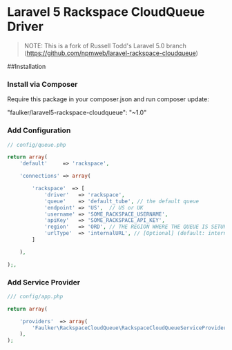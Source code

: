 # Laravel 5 Rackspace CloudQueue Driver

> NOTE: This is a fork of Russell Todd's Laravel 5.0 branch (https://github.com/npmweb/laravel-rackspace-cloudqueue)

##Installation

### Install via Composer
Require this package in your composer.json and run composer update:

"faulker/laravel5-rackspace-cloudqueue": "~1.0"

### Add Configuration

```PHP
// config/queue.php

return array(
    'default'     => 'rackspace',

    'connections' => array(

        'rackspace'  => [
            'driver'   => 'rackspace',
            'queue'    => 'default_tube', // the default queue
            'endpoint' => 'US',  // US or UK
            'username' => 'SOME_RACKSPACE_USERNAME',
            'apiKey'   => 'SOME_RACKSPACE_API_KEY',
            'region'   => 'ORD', // THE REGION WHERE THE QUEUE IS SETUP
            'urlType'  => 'internalURL', // [Optional] (default: internalURL) publicURL if connection from remote network or internalURL if connection from RackSpace network.
        ]

    ),

);,

```

### Add Service Provider

```PHP
/// config/app.php

return array(

    'providers'  => array(
        'Faulker\RackspaceCloudQueue\RackspaceCloudQueueServiceProvider'
    ),
);

```
